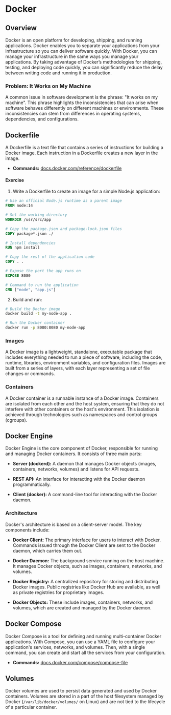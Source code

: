 # Docker

## Overview

Docker is an open platform for developing, shipping, and running applications. Docker enables you to separate your applications from your infrastructure so you can deliver software quickly. With Docker, you can manage your infrastructure in the same ways you manage your applications. By taking advantage of Docker’s methodologies for shipping, testing, and deploying code quickly, you can significantly reduce the delay between writing code and running it in production.

### Problem: It Works on My Machine

A common issue in software development is the phrase: "It works on my machine". This phrase highlights the inconsistencies that can arise when software behaves differently on different machines or environments. These inconsistencies can stem from differences in operating systems, dependencies, and configurations.

## Dockerfile

A Dockerfile is a text file that contains a series of instructions for building a Docker image. Each instruction in a Dockerfile creates a new layer in the image.

- **Commands:** [docs.docker.com/reference/dockerfile](https://docs.docker.com/reference/dockerfile)

#### Exercise

1. Write a Dockerfile to create an image for a simple Node.js application:

```Dockerfile
# Use an official Node.js runtime as a parent image
FROM node:14

# Set the working directory
WORKDIR /usr/src/app

# Copy the package.json and package-lock.json files
COPY package*.json ./

# Install dependencies
RUN npm install

# Copy the rest of the application code
COPY . .

# Expose the port the app runs on
EXPOSE 8080

# Command to run the application
CMD ["node", "app.js"]
```

2. Build and run:

```sh
# Build the Docker image
docker build -t my-node-app .

# Run the Docker container
docker run -p 8080:8080 my-node-app
```

### Images

A Docker image is a lightweight, standalone, executable package that includes everything needed to run a piece of software, including the code, runtime, libraries, environment variables, and configuration files. Images are built from a series of layers, with each layer representing a set of file changes or commands.

### Containers

A Docker container is a runnable instance of a Docker image. Containers are isolated from each other and the host system, ensuring that they do not interfere with other containers or the host's environment. This isolation is achieved through technologies such as namespaces and control groups (cgroups).

## Docker Engine

Docker Engine is the core component of Docker, responsible for running and managing Docker containers. It consists of three main parts:

- **Server (dockerd):** A daemon that manages Docker objects (images, containers, networks, volumes) and listens for API requests.

- **REST API:** An interface for interacting with the Docker daemon programmatically.

- **Client (docker):** A command-line tool for interacting with the Docker daemon.

### Architecture

Docker's architecture is based on a client-server model. The key components include:

- **Docker Client:** The primary interface for users to interact with Docker. Commands issued through the Docker Client are sent to the Docker daemon, which carries them out.

- **Docker Daemon:** The background service running on the host machine. It manages Docker objects, such as images, containers, networks, and volumes.

- **Docker Registry:** A centralized repository for storing and distributing Docker images. Public registries like Docker Hub are available, as well as private registries for proprietary images.

- **Docker Objects:** These include images, containers, networks, and volumes, which are created and managed by the Docker daemon.

## Docker Compose

Docker Compose is a tool for defining and running multi-container Docker applications. With Compose, you can use a YAML file to configure your application's services, networks, and volumes. Then, with a single command, you can create and start all the services from your configuration.

- **Commands:** [docs.docker.com/compose/compose-file](https://docs.docker.com/compose/compose-file)

## Volumes

Docker volumes are used to persist data generated and used by Docker containers. Volumes are stored in a part of the host filesystem managed by Docker (`/var/lib/docker/volumes/` on Linux) and are not tied to the lifecycle of a particular container.
